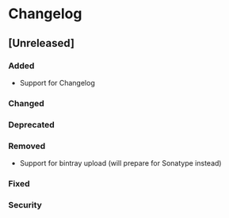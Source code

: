 # Changelog

## [Unreleased]
### Added
- Support for Changelog
### Changed

### Deprecated

### Removed
- Support for bintray upload (will prepare for Sonatype instead)
### Fixed

### Security
